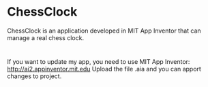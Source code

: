 # ChessClock
ChessClock is an application developed in MIT App Inventor that can manage a real chess clock.
#
If you want to update my app, you need to use MIT App Inventor: http://ai2.appinventor.mit.edu
Upload the file .aia and you can apport changes to project.
